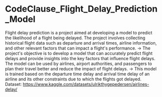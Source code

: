 # CodeClause_Flight_Delay_Prediction_Model
Flight delay prediction is a project aimed at developing a model to predict the likelihood of a flight being delayed. The project involves collecting historical flight data such as departure and arrival times, airline information, and other relevant factors that can impact a flight's performance. -> The project's objective is to develop a model that can accurately predict flight delays and provide insights into the key factors that influence flight delays. The model can be used by airlines, airport authorities, and passengers to plan their travel better and reduce the impact of flight delays. -> This model is trained based on the departure time delay and arrival time delay of an airline and its other constraints due to which the flights got delayed. 
Dataset: https://www.kaggle.com/datasets/ulrikthygepedersen/airlines-delay/
